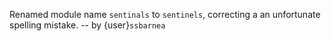 Renamed module name `sentinals` to `sentinels`, correcting
a an unfortunate spelling mistake. -- by {user}`ssbarnea`
